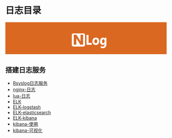 # 日志目录

<div align="center">
    <img src="https://github.com/xuanchengsunjin/Jim_note/blob/sandbox/resource/img/tool/nlog_logo.png" width="900px">
</div>

## 搭建日志服务

- [Rsyslog日志服务](https://github.com/xuanchengsunjin/Jim_note/blob/sandbox/note/tool/journal/rsyslog.md)
- [nginx-日志](https://github.com/xuanchengsunjin/Jim_note/blob/sandbox/note/tool/journal/nginx_log.md)
- [lua-日志](https://github.com/xuanchengsunjin/Jim_note/blob/sandbox/note/tool/journal/lua_log.md)
- [ELK](https://github.com/xuanchengsunjin/Jim_note/blob/sandbox/note/tool/journal/elk.md)
- [ELK-logstash](https://github.com/xuanchengsunjin/Jim_note/blob/sandbox/note/tool/journal/logstash.md)
- [ELK-elasticsearch](https://github.com/xuanchengsunjin/Jim_note/blob/sandbox/note/database/elasticsearch/install.md)
- [ELK-kibana](https://github.com/xuanchengsunjin/Jim_note/blob/sandbox/note/tool/journal/kibana.md)
- [kibana-使用](https://www.cnblogs.com/cjsblog/p/9476813.html)
- [kibana-可视化](https://www.elastic.co/cn/products/kibana)

